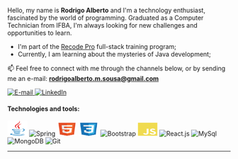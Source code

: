 Hello, my name is **Rodrigo Alberto** and I'm a technology enthusiast, fascinated by the world of programming. Graduated as a Computer Technician from IFBA, I'm always looking for new challenges and opportunities to learn.

- I'm part of the <a href="https://recodepro.org.br/" target="_blank">Recode Pro</a> full-stack training program;
- Currently, I am learning about the mysteries of Java development;

📫 Feel free to connect with me through the channels below, or by sending me an e-mail: **rodrigoalberto.m.sousa@gmail.com**

<div>
  <a href='mailto:rodrigoalberto.m.sousa@gmail.com'>
    <img alt='E-mail' src='https://img.shields.io/badge/email-424B54.svg?&style=for-the-badge&logo=Gmail&logoColor=FFFFFF&color=424B54'>
  </a> 
  <a href='https://www.linkedin.com/in/rodrigo-alberto-/'>
    <img alt='LinkedIn' src='https://img.shields.io/badge/LinkedIn-424B54.svg?&style=for-the-badge&logo=LinkedIn&logoColor=FFFFFF&color=424B54' target="_blank">
  </a>
</div>

#### Technologies and tools:

<div>
  <img alt="Java" title='Java' height="35px" width="45px" src="https://raw.githubusercontent.com/devicons/devicon/2ae2a900d2f041da66e950e4d48052658d850630/icons/java/java-original.svg">
  <img alt="Spring" title='Spring' height="30px" width="45px" src="https://cdn.jsdelivr.net/gh/devicons/devicon/icons/spring/spring-original.svg">
  <img alt="HTML5" title='HTML5' height="30px" width="45px" src="https://raw.githubusercontent.com/devicons/devicon/master/icons/html5/html5-original.svg">
  <img alt="CSS3" title='CSS3' height="30px" width="45px" src="https://raw.githubusercontent.com/devicons/devicon/master/icons/css3/css3-original.svg">
  <img alt="Bootstrap" title='Bootstrap' height="35px" width="45px" src="https://cdn.jsdelivr.net/gh/devicons/devicon/icons/bootstrap/bootstrap-original.svg">
  <img alt="JavaScript" title='JavaScript' height="30px" width="45px" src="https://raw.githubusercontent.com/devicons/devicon/master/icons/javascript/javascript-plain.svg">
  <img alt="React.js" title='React.js' height="35px" width="45px" src="https://cdn.jsdelivr.net/gh/devicons/devicon/icons/react/react-original.svg">
  <img alt="MySql" title='MySql' height="35px" width="45px" src="https://cdn.jsdelivr.net/gh/devicons/devicon/icons/mysql/mysql-original.svg">
  <img alt="MongoDB" title='MongoDB' height="40px" width="45px" src="https://cdn.jsdelivr.net/gh/devicons/devicon/icons/mongodb/mongodb-original.svg">
  <img alt="Git" title='Git' height="35px" width="45px" src="https://cdn.jsdelivr.net/gh/devicons/devicon/icons/git/git-plain.svg">
</div>
<hr>
